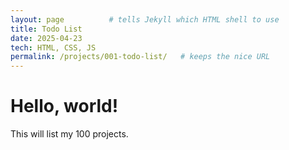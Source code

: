 ```yaml
---
layout: page          # tells Jekyll which HTML shell to use
title: Todo List
date: 2025-04-23
tech: HTML, CSS, JS
permalink: /projects/001-todo-list/   # keeps the nice URL
---
```


<h1>Hello, world!</h1>
<p>This will list my 100 projects.</p>

